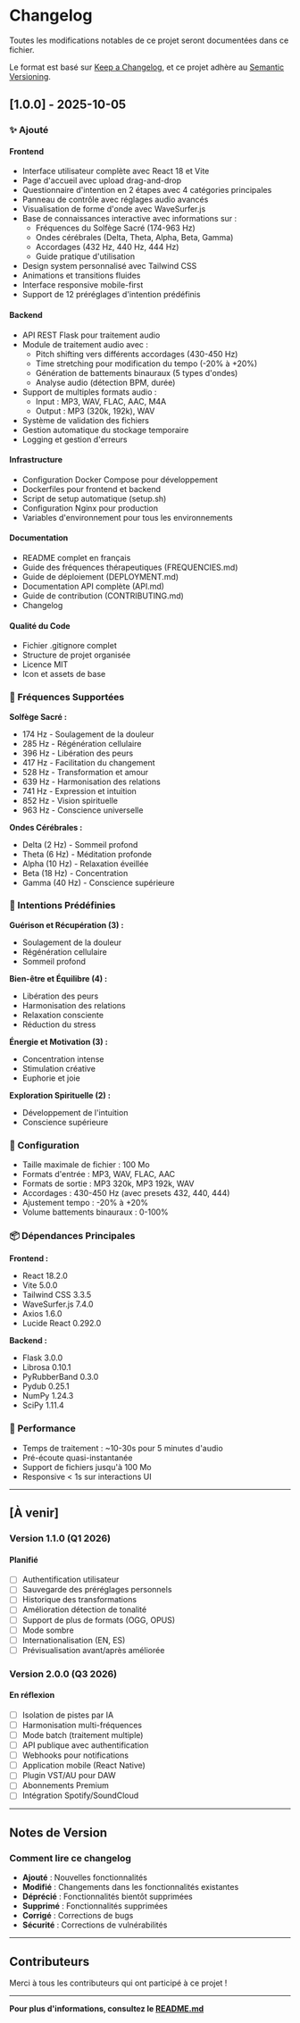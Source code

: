 # Changelog

Toutes les modifications notables de ce projet seront documentées dans ce fichier.

Le format est basé sur [Keep a Changelog](https://keepachangelog.com/fr/1.0.0/),
et ce projet adhère au [Semantic Versioning](https://semver.org/lang/fr/).

## [1.0.0] - 2025-10-05

### ✨ Ajouté

#### Frontend
- Interface utilisateur complète avec React 18 et Vite
- Page d'accueil avec upload drag-and-drop
- Questionnaire d'intention en 2 étapes avec 4 catégories principales
- Panneau de contrôle avec réglages audio avancés
- Visualisation de forme d'onde avec WaveSurfer.js
- Base de connaissances interactive avec informations sur :
  - Fréquences du Solfège Sacré (174-963 Hz)
  - Ondes cérébrales (Delta, Theta, Alpha, Beta, Gamma)
  - Accordages (432 Hz, 440 Hz, 444 Hz)
  - Guide pratique d'utilisation
- Design system personnalisé avec Tailwind CSS
- Animations et transitions fluides
- Interface responsive mobile-first
- Support de 12 préréglages d'intention prédéfinis

#### Backend
- API REST Flask pour traitement audio
- Module de traitement audio avec :
  - Pitch shifting vers différents accordages (430-450 Hz)
  - Time stretching pour modification du tempo (-20% à +20%)
  - Génération de battements binauraux (5 types d'ondes)
  - Analyse audio (détection BPM, durée)
- Support de multiples formats audio :
  - Input : MP3, WAV, FLAC, AAC, M4A
  - Output : MP3 (320k, 192k), WAV
- Système de validation des fichiers
- Gestion automatique du stockage temporaire
- Logging et gestion d'erreurs

#### Infrastructure
- Configuration Docker Compose pour développement
- Dockerfiles pour frontend et backend
- Script de setup automatique (setup.sh)
- Configuration Nginx pour production
- Variables d'environnement pour tous les environnements

#### Documentation
- README complet en français
- Guide des fréquences thérapeutiques (FREQUENCIES.md)
- Guide de déploiement (DEPLOYMENT.md)
- Documentation API complète (API.md)
- Guide de contribution (CONTRIBUTING.md)
- Changelog

#### Qualité du Code
- Fichier .gitignore complet
- Structure de projet organisée
- Licence MIT
- Icon et assets de base

### 🎵 Fréquences Supportées

**Solfège Sacré :**
- 174 Hz - Soulagement de la douleur
- 285 Hz - Régénération cellulaire
- 396 Hz - Libération des peurs
- 417 Hz - Facilitation du changement
- 528 Hz - Transformation et amour
- 639 Hz - Harmonisation des relations
- 741 Hz - Expression et intuition
- 852 Hz - Vision spirituelle
- 963 Hz - Conscience universelle

**Ondes Cérébrales :**
- Delta (2 Hz) - Sommeil profond
- Theta (6 Hz) - Méditation profonde
- Alpha (10 Hz) - Relaxation éveillée
- Beta (18 Hz) - Concentration
- Gamma (40 Hz) - Conscience supérieure

### 🎯 Intentions Prédéfinies

**Guérison et Récupération (3) :**
- Soulagement de la douleur
- Régénération cellulaire
- Sommeil profond

**Bien-être et Équilibre (4) :**
- Libération des peurs
- Harmonisation des relations
- Relaxation consciente
- Réduction du stress

**Énergie et Motivation (3) :**
- Concentration intense
- Stimulation créative
- Euphorie et joie

**Exploration Spirituelle (2) :**
- Développement de l'intuition
- Conscience supérieure

### 🔧 Configuration

- Taille maximale de fichier : 100 Mo
- Formats d'entrée : MP3, WAV, FLAC, AAC
- Formats de sortie : MP3 320k, MP3 192k, WAV
- Accordages : 430-450 Hz (avec presets 432, 440, 444)
- Ajustement tempo : -20% à +20%
- Volume battements binauraux : 0-100%

### 📦 Dépendances Principales

**Frontend :**
- React 18.2.0
- Vite 5.0.0
- Tailwind CSS 3.3.5
- WaveSurfer.js 7.4.0
- Axios 1.6.0
- Lucide React 0.292.0

**Backend :**
- Flask 3.0.0
- Librosa 0.10.1
- PyRubberBand 0.3.0
- Pydub 0.25.1
- NumPy 1.24.3
- SciPy 1.11.4

### 🚀 Performance

- Temps de traitement : ~10-30s pour 5 minutes d'audio
- Pré-écoute quasi-instantanée
- Support de fichiers jusqu'à 100 Mo
- Responsive < 1s sur interactions UI

---

## [À venir]

### Version 1.1.0 (Q1 2026)

#### Planifié
- [ ] Authentification utilisateur
- [ ] Sauvegarde des préréglages personnels
- [ ] Historique des transformations
- [ ] Amélioration détection de tonalité
- [ ] Support de plus de formats (OGG, OPUS)
- [ ] Mode sombre
- [ ] Internationalisation (EN, ES)
- [ ] Prévisualisation avant/après améliorée

### Version 2.0.0 (Q3 2026)

#### En réflexion
- [ ] Isolation de pistes par IA
- [ ] Harmonisation multi-fréquences
- [ ] Mode batch (traitement multiple)
- [ ] API publique avec authentification
- [ ] Webhooks pour notifications
- [ ] Application mobile (React Native)
- [ ] Plugin VST/AU pour DAW
- [ ] Abonnements Premium
- [ ] Intégration Spotify/SoundCloud

---

## Notes de Version

### Comment lire ce changelog

- **Ajouté** : Nouvelles fonctionnalités
- **Modifié** : Changements dans les fonctionnalités existantes
- **Déprécié** : Fonctionnalités bientôt supprimées
- **Supprimé** : Fonctionnalités supprimées
- **Corrigé** : Corrections de bugs
- **Sécurité** : Corrections de vulnérabilités

---

## Contributeurs

Merci à tous les contributeurs qui ont participé à ce projet !

---

**Pour plus d'informations, consultez le [README.md](README.md)**
